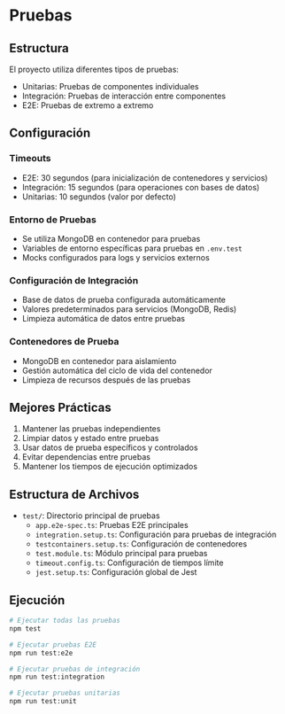 # Pruebas

## Estructura

El proyecto utiliza diferentes tipos de pruebas:
- Unitarias: Pruebas de componentes individuales
- Integración: Pruebas de interacción entre componentes
- E2E: Pruebas de extremo a extremo

## Configuración

### Timeouts
- E2E: 30 segundos (para inicialización de contenedores y servicios)
- Integración: 15 segundos (para operaciones con bases de datos)
- Unitarias: 10 segundos (valor por defecto)

### Entorno de Pruebas
- Se utiliza MongoDB en contenedor para pruebas
- Variables de entorno específicas para pruebas en `.env.test`
- Mocks configurados para logs y servicios externos

### Configuración de Integración
- Base de datos de prueba configurada automáticamente
- Valores predeterminados para servicios (MongoDB, Redis)
- Limpieza automática de datos entre pruebas

### Contenedores de Prueba
- MongoDB en contenedor para aislamiento
- Gestión automática del ciclo de vida del contenedor
- Limpieza de recursos después de las pruebas

## Mejores Prácticas
1. Mantener las pruebas independientes
2. Limpiar datos y estado entre pruebas
3. Usar datos de prueba específicos y controlados
4. Evitar dependencias entre pruebas
5. Mantener los tiempos de ejecución optimizados

## Estructura de Archivos
- `test/`: Directorio principal de pruebas
  - `app.e2e-spec.ts`: Pruebas E2E principales
  - `integration.setup.ts`: Configuración para pruebas de integración
  - `testcontainers.setup.ts`: Configuración de contenedores
  - `test.module.ts`: Módulo principal para pruebas
  - `timeout.config.ts`: Configuración de tiempos límite
  - `jest.setup.ts`: Configuración global de Jest

## Ejecución
```bash
# Ejecutar todas las pruebas
npm test

# Ejecutar pruebas E2E
npm run test:e2e

# Ejecutar pruebas de integración
npm run test:integration

# Ejecutar pruebas unitarias
npm run test:unit
